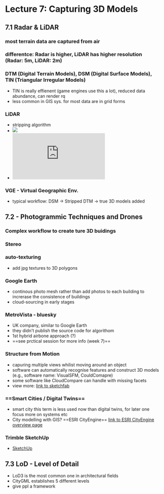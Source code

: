 # Lecture 7: Capturing 3D Models

## 7.1 Radar & LiDAR

### most terrain data are captured from air

### differentce: Radar is higher, LiDAR has higher resolution (Radar: 5m, LiDAR: 2m)

### DTM (Digital Terrain Models), DSM (Digital Surface Models), TIN (Triangular Irregular Models)

- TIN is really effienent (game engines use this a lot), reduced data abundance, can render rq
- less common in GIS sys. for most data are in grid forms

### LiDAR

- stripping algorithm
- ![](https://www.theotop.ro/custom_images/pagini/servicii/img_4_foto_dtm_vs_dsm.jpg)
- ![](https://isprs-annals.copernicus.org/articles/II-3-W4/157/2015/isprsannals-II-3-W4-157-2015.html)

### VGE - Virtual Geographic Env.
- typical workflow: DSM -> Stripped DTM -> true 3D models added
  

## 7.2 - Photogrammic Techniques and Drones

### Complex workflow to create ture 3D buidings

### Stereo

### auto-texturing

- add jpg textures to 3D polygons

### Google Earth

- continous photo mesh rather than add photos to each building to increrase the consistence of buildings
- cloud-sourcing in early stages
  
### MetroVista - bluesky
- UK company, similar to Google Earth
- they didn't publish the source code for algorithom
- 1st hybrid airbone approach (?)
- ==see prctical session for more info (week 7)==
  
### Structure from Motion
- capuring multiple views whilist moving around an object
- software can automatically recognise features and construct 3D models (e.g., software name: VisualSFM, CouldComapre)
- some software like CloudCompare can handle with missing facets
- view more: [link to sketchfab](https://sketchfab.com/)

### ==Smart Cities / Digital Twins==
- smart city this term is less used now than digital twins, for later one focus more on systems etc
- City modelling with GIS? ==ESRI CityEngine== [link to ESRI CityEngine overview page](https://www.esri.com/en-us/arcgis/products/arcgis-cityengine/overview)
 
### Trimble SketchUp
- [SketchUp](http://sketchup.com/)

## 7.3 LoD - Level of Detail
- LoD3 is the most common one in architectural fields
- CityGML establishes 5 different levels
- give ppl a framework


